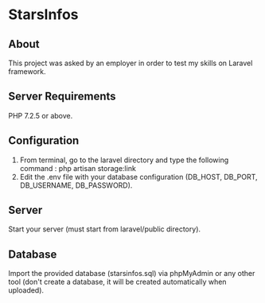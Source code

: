 # StarsInfos

## About

This project was asked by an employer in order to test my skills on Laravel framework.

## Server Requirements

PHP 7.2.5 or above.

## Configuration

1. From terminal, go to the laravel directory and type the following command : php artisan storage:link
2. Edit the .env file with your database configuration (DB_HOST, DB_PORT, DB_USERNAME, DB_PASSWORD).

## Server

Start your server (must start from laravel/public directory).

## Database

Import the provided database (starsinfos.sql) via phpMyAdmin or any other tool (don't create a database, it will be created automatically when uploaded).
